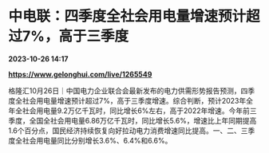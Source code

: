 # 中电联：四季度全社会用电量增速预计超过7%，高于三季度

**2023-10-26 14:17**

**https://www.gelonghui.com/live/1265549**

格隆汇10月26日｜中国电力企业联合会最新发布的电力供需形势报告预测，四季度全社会用电量增速预计超过7%，高于三季度增速。综合判断，预计2023年全年全社会用电量9.2万亿千瓦时，同比增长6%左右，高于2022年增速。今年前三季度，全国全社会用电量6.86万亿千瓦时，同比增长5.6%，增速比上年同期提高1.6个百分点，国民经济持续恢复向好拉动电力消费增速同比提高。一、二、三季度全社会用电量同比分别增长3.6%、6.4%和6.6%。